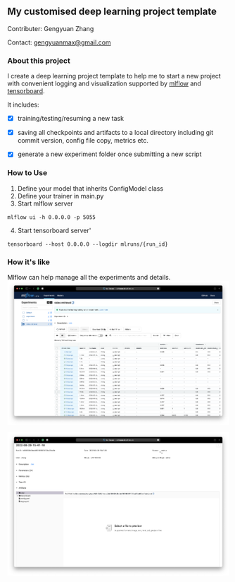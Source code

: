 ## My customised deep learning project template
Contributer: Gengyuan Zhang 

Contact: gengyuanmax@gmail.com


### About this project
I create a deep learning project template to help me to start a new project with convenient logging and visualization supported by [mlflow](https://mlflow.org/) and [tensorboard](https://github.com/lanpa/tensorboardX).

It includes:

- [x] training/testing/resuming a new task 

- [x] saving all checkpoints and artifacts to a local directory including git commit version, config file copy, metrics etc.

- [x] generate a new experiment folder once submitting a new script



### How to Use
1. Define your model that inherits ConfigModel class
2. Define your trainer in main.py
3. Start mlflow server
```shell
mlflow ui -h 0.0.0.0 -p 5055
```

4. Start 
tensorboard server'
```shell
tensorboard --host 0.0.0.0 --logdir mlruns/{run_id}
```


### How it's like
Mlflow can help manage all the experiments and details.
![How mlflow can manage experiments](example.png)

![In each experiment, we can save all the artifacts and checkpoints](example2.png)
